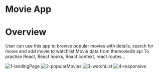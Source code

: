 # Movie App

# Overview
User can use this app to browse popular movies with details, search for movie and add movie to watchlist
Movie data from themoviedb api
To practise React, React hooks, React context, react routes...

![1-landingPage](https://user-images.githubusercontent.com/64483501/182248341-afd30955-eb41-4cf8-99e2-35a5c05e65a6.png)
![2-popularMovies](https://user-images.githubusercontent.com/64483501/182248408-177513dd-b81d-4a4c-9aad-d0c29dc58e63.png)
![3-watchList](https://user-images.githubusercontent.com/64483501/182248419-32540d3b-056d-47b8-ac8b-13584a8deab1.png)
![4-responsive](https://user-images.githubusercontent.com/64483501/182248435-253d118a-0ca7-4562-8809-d1b6a5e3c859.png)

